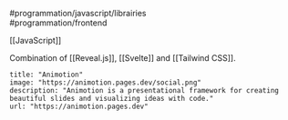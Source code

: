 #programmation/javascript/librairies  
#programmation/frontend 

[[JavaScript]]

Combination of [[Reveal.js]], [[Svelte]] and [[Tailwind CSS]].

```embed
title: "Animotion"
image: "https://animotion.pages.dev/social.png"
description: "Animotion is a presentational framework for creating beautiful slides and visualizing ideas with code."
url: "https://animotion.pages.dev"
```

